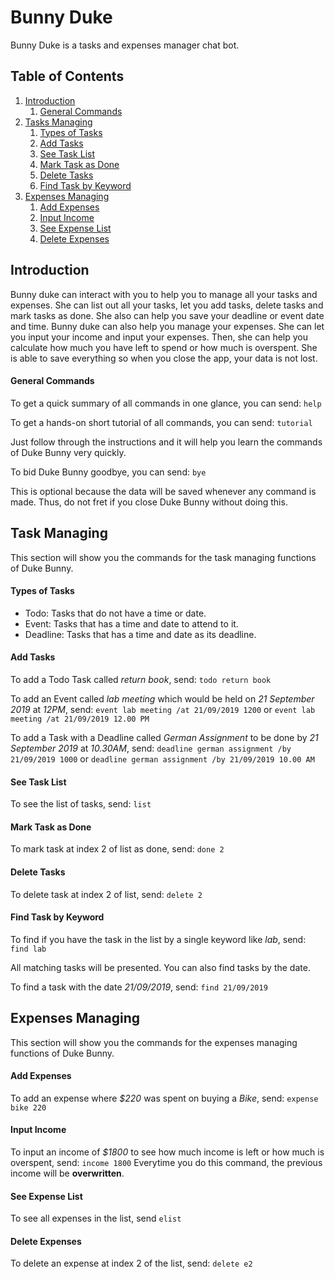 # Bunny Duke
Bunny Duke is a tasks and expenses manager chat bot.

## Table of Contents

1. [Introduction](#introduction)
	1. [General Commands](#general-commands)
1. [Tasks Managing](#tasks-managing)
	1. [Types of Tasks](#types-of-tasks) 
	1. [Add Tasks](#add-tasks) 
	1. [See Task List](#see-task-list)
	1. [Mark Task as Done](#mark-tasks-as-done)
	1. [Delete Tasks](#delete-tasks)
	1. [Find Task by Keyword](#find-task-by-keyword)
1. [Expenses Managing](#expenses-managing)
	1. [Add Expenses](#add-expenses)
	1. [Input Income](#input-income)
	1. [See Expense List](#see-expense-list)
	1. [Delete Expenses](#delete-expenses)
	
## Introduction

Bunny duke can interact with you to help you to manage all your tasks and expenses. 
She can list out all your tasks, let you add tasks, delete tasks and mark tasks as done.
She also can help you save your deadline or event date and time.
Bunny duke can also help you manage your expenses.
She can let you input your income and input your expenses.
Then, she can help you calculate how much you have left to spend or how much is overspent.
She is able to save everything so when you close the app, your data is not lost.

#### General Commands
To get a quick summary of all commands in one glance, you can send:
	```
	help
	```


To get a hands-on short tutorial of all commands, you can send:
	```
	tutorial
	```

Just follow through the instructions and it will help you learn the commands of Duke Bunny very quickly.


To bid Duke Bunny goodbye, you can send:
	```
	bye
	```

This is optional because the data will be saved whenever any command is made. 
Thus, do not fret if you close Duke Bunny without doing this.

## Task Managing
This section will show you the commands for the task managing functions of Duke Bunny.

#### Types of Tasks
- Todo:
Tasks that do not have a time or date. 
- Event:
Tasks that has a time and date to attend to it.
- Deadline:
Tasks that has a time and date as its deadline.

#### Add Tasks
 To add a Todo Task called *return book*, send:
	```
	todo return book
	```
	
	
To add an Event called *lab meeting* which would be held on *21 September 2019* at *12PM*, send:
	```
	event lab meeting /at 21/09/2019 1200
	```
	or
	```
	event lab meeting /at 21/09/2019 12.00 PM
	```


To add a Task with a Deadline called *German Assignment* to be done by *21 September 2019* at *10.30AM*, send:
	```
	deadline german assignment /by 21/09/2019 1000
	```
	or
	```
	deadline german assignment /by 21/09/2019 10.00 AM
	```

#### See Task List
To see the list of tasks, send:
	```
	list
	```


#### Mark Task as Done
To mark task at index 2 of list as done, send:
	```
	done 2
	```


#### Delete Tasks
To delete task at index 2 of list, send:
	```
	delete 2
	```


#### Find Task by Keyword
To find if you have the task in the list by a single keyword like *lab*, send:
	```
	find lab
	```

All matching tasks will be presented.
You can also find tasks by the date. 

To find a task with the date *21/09/2019*, send:
	```
	find 21/09/2019
	```


## Expenses Managing
This section will show you the commands for the expenses managing functions of Duke Bunny.

#### Add Expenses
To add an expense where *$220* was spent on buying a *Bike*, send:
	```
	expense bike 220
	```


#### Input Income
To input an income of *$1800* to see how much income is left or how much is overspent, send:
	```
	income 1800
	```
Everytime you do this command, the previous income will be **overwritten**.


#### See Expense List
To see all expenses in the list, send
	```
	elist
	```


#### Delete Expenses
To delete an expense at index 2 of the list, send:
	```
	delete e2
	```
